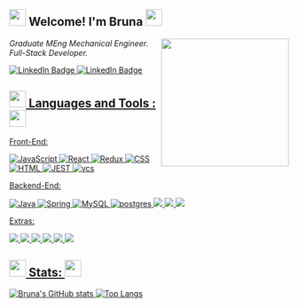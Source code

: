 <h2> 
  <img src="https://media.giphy.com/media/xT0GqgR2vg6h0mkfrW/giphy.gif" width="30">
  Welcome! I'm Bruna
  <img src="https://media.giphy.com/media/xT0GqgR2vg6h0mkfrW/giphy.gif" width="30">
</h2>
<img 
  align='right' 
  src="https://media.giphy.com/media/Uij3XZvlPkHjMDCz1w/giphy.gif" 
  width="230"
>

<p>
  <em>
  Graduate MEng Mechanical Engineer.
  </br>
  Full-Stack Developer.
  </em>
</p>
<div>
<a href="https://www.linkedin.com/in/bruna-moura-0b46b8120/">
    <img 
      src="https://img.shields.io/badge/-brunamoura-black?style=round-square&logo=Linkedin&logoColor=white" 
      alt="LinkedIn Badge"
/>
<a href="https://github.com/BBGMoura">
<img 
    src="https://img.shields.io/github/followers/BBGMoura?label=follow&style=social" 
    alt="LinkedIn Badge"/>
</div>

<!--
<h2></h2>

 <b> A little more about me ... </b>
- <img src="https://media.giphy.com/media/WUlplcMpOCEmTGBtBW/giphy.gif" width="30">  I'm currently working on <b>booking-system </b>
- <img src="https://media.giphy.com/media/LpiVeIRgrqVsZJpM5H/giphy.gif" width="30">  I’m currently learning <b> SpringBoot & JPA </b>
- <img src="https://media.giphy.com/media/PHhaNieEvkHao/giphy.gif" width="30">  Always ready to collaborate on joint projects


-->

<h2 >
  <img src="https://media.giphy.com/media/xT0GqgR2vg6h0mkfrW/giphy.gif" width="30">
   Languages and Tools :
  <img src="https://media.giphy.com/media/xT0GqgR2vg6h0mkfrW/giphy.gif" width="30">
</h2>
  
Front-End:

  <div>
    <img src="https://img.shields.io/badge/JavaScript-F7DF1E?style=for-the-badge&logo=javascript&logoColor=black" title="JavaScript" alt="JavaScript" />
    <img src="https://img.shields.io/badge/react-%2320232a.svg?style=for-the-badge&logo=react&logoColor=%2361DAFB" title="React" alt="React"/>
    <img src="https://img.shields.io/badge/redux-%23593d88.svg?style=for-the-badge&logo=redux&logoColor=white" title="Redux" alt="Redux "/>
    <img src="https://img.shields.io/badge/CSS-1572B6?style=for-the-badge&logo=css3&logoColor=white"  title="CSS3" alt="CSS" />
    <img src="https://img.shields.io/badge/html5-%23E34F26.svg?style=for-the-badge&logo=html5&logoColor=white" title="HTML5" alt="HTML"/>
    <img src="https://img.shields.io/badge/-jest-%23C21325?style=for-the-badge&logo=jest&logoColor=white" title="JEST" alt="JEST"/>
    <img src="https://img.shields.io/badge/Visual%20Studio%20Code-0078d7.svg?style=for-the-badge&logo=visual-studio-code&logoColor=white" title="vcs" alt="vcs"/>
  </div>
  
Backend-End:
  
  <div>
    <img src="https://img.shields.io/badge/java-%23ED8B00.svg?style=for-the-badge&logo=openjdk&logoColor=white" title="Java" alt="Java"/>
    <img src="https://img.shields.io/badge/spring-%236DB33F.svg?style=for-the-badge&logo=spring&logoColor=white" title="Spring" alt="Spring" />
    <img src="https://img.shields.io/badge/mysql-%2300f.svg?style=for-the-badge&logo=mysql&logoColor=white" title="MySQL"  alt="MySQL" />
    <img src="https://img.shields.io/badge/postgres-%23316192.svg?style=for-the-badge&logo=postgresql&logoColor=white" title="postgres"  alt="postgres" />
    <img src="https://img.shields.io/badge/nginx-%23009639.svg?style=for-the-badge&logo=nginx&logoColor=white"/>
    <img src="https://img.shields.io/badge/Maven-C71A36?style=for-the-badge&logo=Apache%20Maven&logoColor=white"/>
    <img src="https://img.shields.io/badge/IntelliJ-000000.svg?style=for-the-badge&logo=intellij-idea&logoColor=white"/>
  </div>

Extras:

 <div>
  <img src="https://img.shields.io/badge/Linux-FCC624?style=for-the-badge&logo=linux&logoColor=black" />
  <img src="https://img.shields.io/badge/PowerShell-%235391FE.svg?style=for-the-badge&logo=powershell&logoColor=white" />
    <img src="https://img.shields.io/badge/git-%23F05033.svg?style=for-the-badge&logo=git&logoColor=white" />
  <img src="https://img.shields.io/badge/-Arduino-00979D?style=for-the-badge&logo=Arduino&logoColor=white" />
  <img src="https://img.shields.io/badge/c++-%2300599C.svg?style=for-the-badge&logo=c%2B%2B&logoColor=white" />
  <img src="https://img.shields.io/badge/docker-%230db7ed.svg?style=for-the-badge&logo=docker&logoColor=white" />
 </div>

 <h2>
   <img src="https://media.giphy.com/media/xT0GqgR2vg6h0mkfrW/giphy.gif" width="30">
   Stats:
   <img src="https://media.giphy.com/media/xT0GqgR2vg6h0mkfrW/giphy.gif" width="30">
 </h2>
 
![Bruna's GitHub stats](https://github-readme-stats.vercel.app/api?username=BBGMoura&theme=dracula&show_icons=true)
![Top Langs](https://github-readme-stats.vercel.app/api/top-langs/?username=BBGMoura&layout=compact&theme=dracula)

